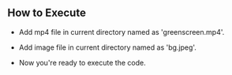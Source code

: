 
## How to Execute 
 
- Add mp4 file in current directory named as 'greenscreen.mp4'.

- Add image file in current directory named as 'bg.jpeg'.

- Now you're ready to execute the code.